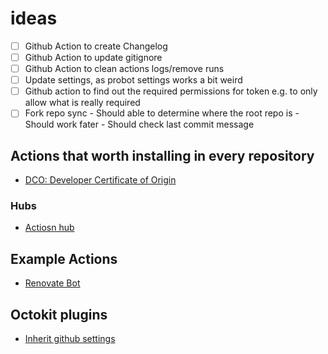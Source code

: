 # ideas

- [ ] Github Action to create Changelog
- [ ] Github Action to update gitignore
- [ ] Github Action to clean actions logs/remove runs
- [ ] Update settings, as probot settings works a bit weird
- [ ] Github action to find out the required permissions for token e.g. to only allow what is really required
- [ ] Fork repo sync
      - Should able to determine where the root repo is
      - Should work fater
      - Should check last commit message

## Actions that worth installing in every repository

- [DCO: Developer Certificate of Origin](https://github.com/probot/dco)

### Hubs

- [Actiosn hub](https://github.com/actionshub)

## Example Actions

- [Renovate Bot](https://github.com/renovatebot/github-action)

## Octokit plugins

- [Inherit github settings](https://github.com/probot/octokit-plugin-config)
